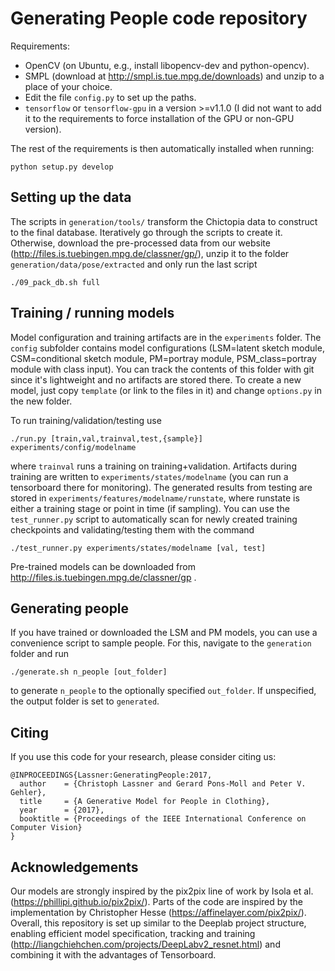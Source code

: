# Generating People code repository

Requirements:

* OpenCV (on Ubuntu, e.g., install libopencv-dev and python-opencv).
* SMPL (download at http://smpl.is.tue.mpg.de/downloads) and unzip to a
  place of your choice.
* Edit the file `config.py` to set up the paths.
* `tensorflow` or `tensorflow-gpu` in a version >=v1.1.0 (I did not want to add
  it to the requirements to force installation of the GPU or non-GPU version).

The rest of the requirements is then automatically installed when running:

```
python setup.py develop
```

## Setting up the data

The scripts in `generation/tools/` transform the Chictopia data to construct to
the final database. Iteratively go through the scripts to create it. Otherwise,
download the pre-processed data from our website
(http://files.is.tuebingen.mpg.de/classner/gp/), unzip it to the folder
`generation/data/pose/extracted` and only run the last script

```
./09_pack_db.sh full
```

## Training / running models

Model configuration and training artifacts are in the `experiments` folder. The
`config` subfolder contains model configurations (LSM=latent sketch module,
CSM=conditional sketch module, PM=portray module, PSM_class=portray module with
class input). You can track the contents of this folder with git since it's
lightweight and no artifacts are stored there. To create a new model, just copy
`template` (or link to the files in it) and change `options.py` in the new
folder.

To run training/validation/testing use 

```
./run.py [train,val,trainval,test,{sample}] experiments/config/modelname
```

where `trainval` runs a training on training+validation. Artifacts during
training are written to `experiments/states/modelname` (you can run a
tensorboard there for monitoring). The generated results from testing are stored
in `experiments/features/modelname/runstate`, where runstate is either a
training stage or point in time (if sampling). You can use the `test_runner.py`
script to automatically scan for newly created training checkpoints and
validating/testing them with the command 

```
./test_runner.py experiments/states/modelname [val, test]
```

Pre-trained models can be downloaded from
http://files.is.tuebingen.mpg.de/classner/gp .

## Generating people

If you have trained or downloaded the LSM and PM models, you can use a
convenience script to sample people. For this, navigate to the `generation`
folder and run

```
./generate.sh n_people [out_folder]
```

to generate `n_people` to the optionally specified `out_folder`. If unspecified,
the output folder is set to `generated`.

## Citing

If you use this code for your research, please consider citing us:

```
@INPROCEEDINGS{Lassner:GeneratingPeople:2017,
  author    = {Christoph Lassner and Gerard Pons-Moll and Peter V. Gehler},
  title     = {A Generative Model for People in Clothing},
  year      = {2017},
  booktitle = {Proceedings of the IEEE International Conference on Computer Vision}
}
```

## Acknowledgements

Our models are strongly inspired by the pix2pix line of work by Isola et al.
(https://phillipi.github.io/pix2pix/). Parts of the code are inspired by the
implementation by Christopher Hesse (https://affinelayer.com/pix2pix/). Overall,
this repository is set up similar to the Deeplab project structure, enabling
efficient model specification, tracking and training
(http://liangchiehchen.com/projects/DeepLabv2_resnet.html) and combining it with
the advantages of Tensorboard.
